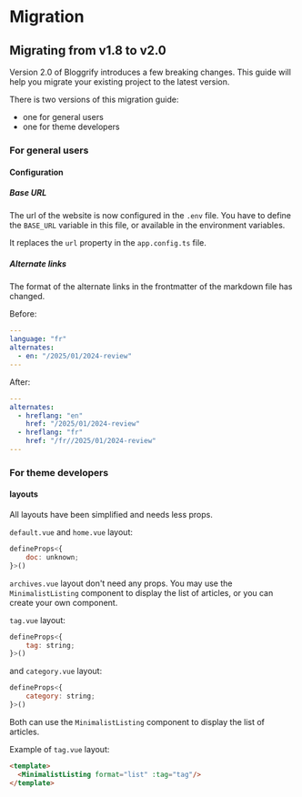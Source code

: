# Migration

## Migrating from v1.8 to v2.0

Version 2.0 of Bloggrify introduces a few breaking changes. This guide will help you migrate your existing project to the latest version.

There is two versions of this migration guide:
- one for general users
- one for theme developers

### For general users

#### Configuration

##### Base URL

The url of the website is now configured in the `.env` file. You have to define the `BASE_URL` variable in this file, or available in the environment variables.

It replaces the `url` property in the `app.config.ts` file.

##### Alternate links

The format of the alternate links in the frontmatter of the markdown file has changed. 

Before:
```yaml
---
language: "fr"
alternates:
  - en: "/2025/01/2024-review"
---
```

After:
```yaml
---
alternates:
  - hreflang: "en"
    href: "/2025/01/2024-review"
  - hreflang: "fr"
    href: "/fr//2025/01/2024-review"
---
```

### For theme developers

#### layouts

All layouts have been simplified and needs less props.

`default.vue` and `home.vue` layout:
```js
defineProps<{
    doc: unknown;
}>()
```

`archives.vue` layout don't need any props. You may use the `MinimalistListing` component to display the list of articles, or you can create your own component.

`tag.vue` layout:
```js
defineProps<{
    tag: string;
}>()
```
and `category.vue` layout:
```js
defineProps<{
    category: string;
}>()
```

Both can use the `MinimalistListing` component to display the list of articles.

Example of `tag.vue` layout:
```html
<template>
  <MinimalistListing format="list" :tag="tag"/>
</template>
```


